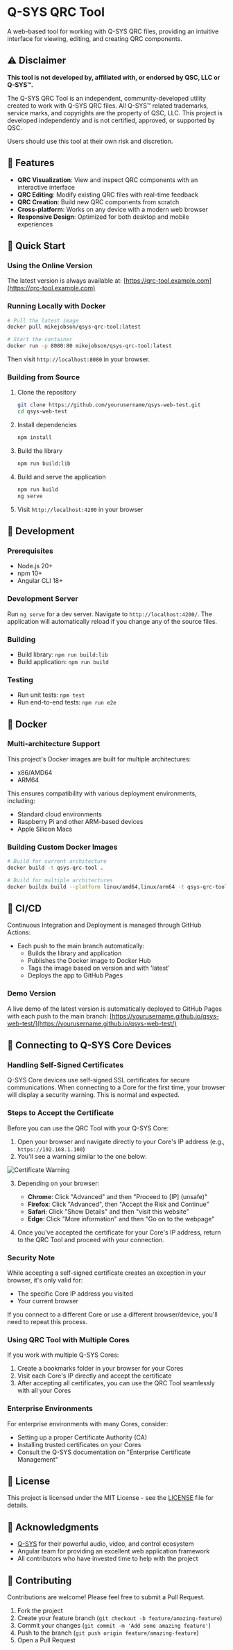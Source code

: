# Q-SYS QRC Tool

A web-based tool for working with Q-SYS QRC files, providing an intuitive interface for viewing, editing, and creating QRC components.

## ⚠️ Disclaimer

**This tool is not developed by, affiliated with, or endorsed by QSC, LLC or Q-SYS™.**

The Q-SYS QRC Tool is an independent, community-developed utility created to work with Q-SYS QRC files. All Q-SYS™ related trademarks, service marks, and copyrights are the property of QSC, LLC. This project is developed independently and is not certified, approved, or supported by QSC.

Users should use this tool at their own risk and discretion.

## 🌟 Features

- **QRC Visualization**: View and inspect QRC components with an interactive interface
- **QRC Editing**: Modify existing QRC files with real-time feedback
- **QRC Creation**: Build new QRC components from scratch
- **Cross-platform**: Works on any device with a modern web browser
- **Responsive Design**: Optimized for both desktop and mobile experiences

## 🚀 Quick Start

### Using the Online Version

The latest version is always available at: [https://qrc-tool.example.com](https://qrc-tool.example.com)

### Running Locally with Docker

```bash
# Pull the latest image
docker pull mikejobson/qsys-qrc-tool:latest

# Start the container
docker run -p 8080:80 mikejobson/qsys-qrc-tool:latest
```

Then visit `http://localhost:8080` in your browser.

### Building from Source

1. Clone the repository

   ```bash
   git clone https://github.com/yourusername/qsys-web-test.git
   cd qsys-web-test
   ```

2. Install dependencies

   ```bash
   npm install
   ```

3. Build the library

   ```bash
   npm run build:lib
   ```

4. Build and serve the application

   ```bash
   npm run build
   ng serve
   ```

5. Visit `http://localhost:4200` in your browser

## 🧰 Development

### Prerequisites

- Node.js 20+
- npm 10+
- Angular CLI 18+

### Development Server

Run `ng serve` for a dev server. Navigate to `http://localhost:4200/`. The application will automatically reload if you change any of the source files.

### Building

- Build library: `npm run build:lib`
- Build application: `npm run build`

### Testing

- Run unit tests: `npm test`
- Run end-to-end tests: `npm run e2e`

## 🐳 Docker

### Multi-architecture Support

This project's Docker images are built for multiple architectures:

- x86/AMD64
- ARM64

This ensures compatibility with various deployment environments, including:

- Standard cloud environments
- Raspberry Pi and other ARM-based devices
- Apple Silicon Macs

### Building Custom Docker Images

```bash
# Build for current architecture
docker build -t qsys-qrc-tool .

# Build for multiple architectures
docker buildx build --platform linux/amd64,linux/arm64 -t qsys-qrc-tool --push .
```

## 🔄 CI/CD

Continuous Integration and Deployment is managed through GitHub Actions:

- Each push to the main branch automatically:
  - Builds the library and application
  - Publishes the Docker image to Docker Hub
  - Tags the image based on version and with 'latest'
  - Deploys the app to GitHub Pages

### Demo Version

A live demo of the latest version is automatically deployed to GitHub Pages with each push to the main branch:
[https://yourusername.github.io/qsys-web-test/](https://yourusername.github.io/qsys-web-test/)

## 🔌 Connecting to Q-SYS Core Devices

### Handling Self-Signed Certificates

Q-SYS Core devices use self-signed SSL certificates for secure communications. When connecting to a Core for the first time, your browser will display a security warning. This is normal and expected.

### Steps to Accept the Certificate

Before you can use the QRC Tool with your Q-SYS Core:

1. Open your browser and navigate directly to your Core's IP address (e.g., `https://192.168.1.100`)
2. You'll see a warning similar to the one below:

![Certificate Warning](docs/images/certificate-warning.jpg)

3. Depending on your browser:

   - **Chrome**: Click "Advanced" and then "Proceed to [IP] (unsafe)"
   - **Firefox**: Click "Advanced", then "Accept the Risk and Continue"
   - **Safari**: Click "Show Details" and then "visit this website"
   - **Edge**: Click "More information" and then "Go on to the webpage"

4. Once you've accepted the certificate for your Core's IP address, return to the QRC Tool and proceed with your connection.

### Security Note

While accepting a self-signed certificate creates an exception in your browser, it's only valid for:

- The specific Core IP address you visited
- Your current browser

If you connect to a different Core or use a different browser/device, you'll need to repeat this process.

### Using QRC Tool with Multiple Cores

If you work with multiple Q-SYS Cores:

1. Create a bookmarks folder in your browser for your Cores
2. Visit each Core's IP directly and accept the certificate
3. After accepting all certificates, you can use the QRC Tool seamlessly with all your Cores

### Enterprise Environments

For enterprise environments with many Cores, consider:

- Setting up a proper Certificate Authority (CA)
- Installing trusted certificates on your Cores
- Consult the Q-SYS documentation on "Enterprise Certificate Management"

## 📄 License

This project is licensed under the MIT License - see the [LICENSE](LICENSE) file for details.

## 🙏 Acknowledgments

- [Q-SYS](https://www.qsys.com/) for their powerful audio, video, and control ecosystem
- Angular team for providing an excellent web application framework
- All contributors who have invested time to help with the project

## 👥 Contributing

Contributions are welcome! Please feel free to submit a Pull Request.

1. Fork the project
2. Create your feature branch (`git checkout -b feature/amazing-feature`)
3. Commit your changes (`git commit -m 'Add some amazing feature'`)
4. Push to the branch (`git push origin feature/amazing-feature`)
5. Open a Pull Request
